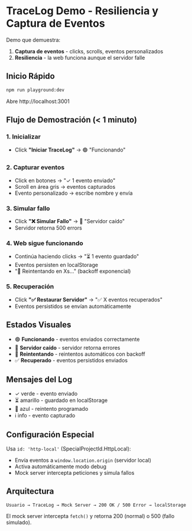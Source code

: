 # TraceLog Demo - Resiliencia y Captura de Eventos

Demo que demuestra:
1. **Captura de eventos** - clicks, scrolls, eventos personalizados
2. **Resiliencia** - la web funciona aunque el servidor falle

## Inicio Rápido

```bash
npm run playground:dev
```

Abre http://localhost:3001

## Flujo de Demostración (< 1 minuto)

### 1. Inicializar
- Click **"Iniciar TraceLog"** → 🟢 "Funcionando"

### 2. Capturar eventos
- Click en botones → "✓ 1 evento enviado"
- Scroll en área gris → eventos capturados
- Evento personalizado → escribe nombre y envía

### 3. Simular fallo
- Click **"❌ Simular Fallo"** → 🔴 "Servidor caído"
- Servidor retorna 500 errors

### 4. Web sigue funcionando
- Continúa haciendo clicks → "⏳ 1 evento guardado"
- Eventos persisten en localStorage
- "🔄 Reintentando en Xs..." (backoff exponencial)

### 5. Recuperación
- Click **"✅ Restaurar Servidor"** → "✅ X eventos recuperados"
- Eventos persistidos se envían automáticamente

## Estados Visuales

- 🟢 **Funcionando** - eventos enviados correctamente
- 🔴 **Servidor caído** - servidor retorna errores
- 🔄 **Reintentando** - reintentos automáticos con backoff
- ✅ **Recuperado** - eventos persistidos enviados

## Mensajes del Log

- ✓ verde - evento enviado
- ⏳ amarillo - guardado en localStorage
- 🔄 azul - reintento programado
- ℹ info - evento capturado

## Configuración Especial

Usa `id: 'http-local'` (SpecialProjectId.HttpLocal):
- Envía eventos a `window.location.origin` (servidor local)
- Activa automáticamente modo debug
- Mock server intercepta peticiones y simula fallos

## Arquitectura

```
Usuario → TraceLog → Mock Server → 200 OK / 500 Error → localStorage
```

El mock server intercepta `fetch()` y retorna 200 (normal) o 500 (fallo simulado).